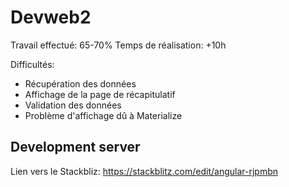 # Devweb2

Travail effectué: 65-70%
Temps de réalisation: +10h

Difficultés:
- Récupération des données 
- Affichage de la page de récapitulatif
- Validation des données
- Problème d'affichage dû à Materialize

## Development server

Lien vers le Stackbliz: https://stackblitz.com/edit/angular-rjpmbn